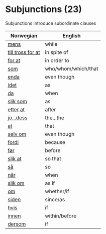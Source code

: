 # Subjunctions (23)

Subjunctions introduce subordinate clauses

| Norwegian | English |
| --- | --- |
| [mens](https://www.ordnett.no/search?language=no&phrase=mens) | while |
| [till tross for at](https://www.ordnett.no/search?language=no&phrase=till%20tross%20for%20at) | in spite of |
| [for at](https://www.ordnett.no/search?language=no&phrase=for%20at) | in order to |
| [som](https://www.ordnett.no/search?language=no&phrase=som) | who/whom/which/that |
| [enda](https://www.ordnett.no/search?language=no&phrase=enda) | even though |
| [idet](https://www.ordnett.no/search?language=no&phrase=idet) | as |
| [da](https://www.ordnett.no/search?language=no&phrase=da) | when |
| [slik som](https://www.ordnett.no/search?language=no&phrase=slik%20som) | as |
| [etter at](https://www.ordnett.no/search?language=no&phrase=etter%20at) | after |
| [jo...dess](https://www.ordnett.no/search?language=no&phrase=jo...dess) | the...the |
| [at](https://www.ordnett.no/search?language=no&phrase=at) | that |
| [selv om](https://www.ordnett.no/search?language=no&phrase=selv%20om) | even though |
| [fordi](https://www.ordnett.no/search?language=no&phrase=fordi) | because |
| [før](https://www.ordnett.no/search?language=no&phrase=før) | before |
| [slik at](https://www.ordnett.no/search?language=no&phrase=slik%20at) | so that |
| [så](https://www.ordnett.no/search?language=no&phrase=så) | so |
| [når](https://www.ordnett.no/search?language=no&phrase=når) | when |
| [slik om](https://www.ordnett.no/search?language=no&phrase=slik%20om) | as if |
| [om](https://www.ordnett.no/search?language=no&phrase=om) | whether/if |
| [siden](https://www.ordnett.no/search?language=no&phrase=siden) | since/as |
| [hvis](https://www.ordnett.no/search?language=no&phrase=hvis) | if |
| [innen](https://www.ordnett.no/search?language=no&phrase=innen) | within/before |
| [dersom](https://www.ordnett.no/search?language=no&phrase=dersom) | if |


